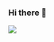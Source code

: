 ### Hi there 👋
<img src="https://cdn.jsdelivr.net/gh/devicons/devicon/icons/javascript/javascript-original.svg" />
